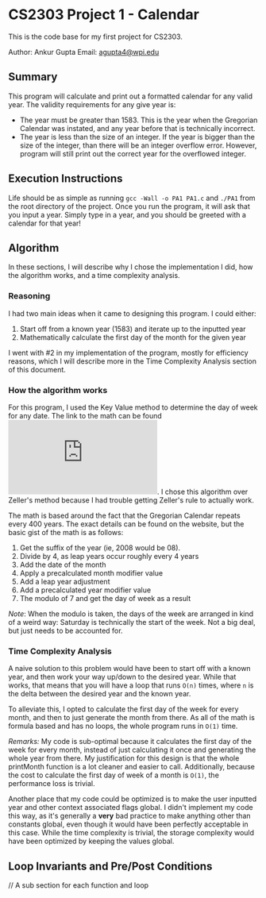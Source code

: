 # CS2303 Project 1 - Calendar

This is the code base for my first project for CS2303. 

Author: Ankur Gupta
Email: agupta4@wpi.edu

## Summary

This program will calculate and print out a formatted calendar for any valid
year. The validity requirements for any give year is:

* The year must be greater than 1583. This is the year when the Gregorian 
  Calendar was instated, and any year before that is technically incorrect.
* The year is less than the size of an integer. If the year is bigger than the
  size of the integer, than there will be an integer overflow error. However,
  program will still print out the correct year for the overflowed integer.

## Execution Instructions

Life should be as simple as running `gcc -Wall -o PA1 PA1.c` and `./PA1` from
the root directory of the project. Once you run the program, it will ask that
you input a year. Simply type in a year, and you should be greeted with a
calendar for that year!

## Algorithm

In these sections, I will describe why I chose the implementation I did, how the
algorithm works, and a time complexity analysis.

### Reasoning

I had two main ideas when it came to designing this program. I could either:

1. Start off from a known year (1583) and iterate up to the inputted year
2. Mathematically calculate the first day of the month for the given year

I went with #2 in my implementation of the program, mostly for efficiency
reasons, which I will describe more in the Time Complexity Analysis section of
this document.

### How the algorithm works

For this program, I used the Key Value method to determine the day of week for
any date. The link to the math can be found 
![here](http://mathforum.org/dr.math/faq/faq.calendar.html). I chose this
algorithm over Zeller's method because I had trouble getting Zeller's rule to
actually work.

The math is based around the fact that the Gregorian Calendar repeats every 400
years. The exact details can be found on the website, but the basic gist of the
math is as follows:

1. Get the suffix of the year (ie, 2008 would be 08).
2. Divide by 4, as leap years occur roughly every 4 years
3. Add the date of the month
4. Apply a precalculated month modifier value
5. Add a leap year adjustment
6. Add a precalculated year modifier value
7. The modulo of 7 and get the day of week as a result

*Note*: When the modulo is taken, the days of the week are arranged in kind of a
weird way: Saturday is technically the start of the week. Not a big deal, but
just needs to be accounted for.

### Time Complexity Analysis

A naive solution to this problem would have been to start off with a known year,
and then work your way up/down to the desired year. While that works, that means
that you will have a loop that runs `O(n)` times, where `n` is the delta between
the desired year and the known year.

To alleviate this, I opted to calculate the first day of the week for every
month, and then to just generate the month from there. As all of the math is
formula based and has no loops, the whole program runs in `O(1)` time.

*Remarks:*
My code is sub-optimal because it calculates the first day of the week for every
month, instead of just calculating it once and generating the whole year from
there. My justification for this design is that the whole printMonth function is
a lot cleaner and easier to call. Additionally, because the cost to calculate
the first day of week of a month is `O(1)`, the performance loss is trivial.

Another place that my code could be optimized is to make the user inputted year
and other context associated flags global. I didn't implement my code this way,
as it's generally a **very** bad practice to make anything other than constants
global, even though it would have been perfectly acceptable in this case. While
the time complexity is trivial, the storage complexity would have been optimized
by keeping the values global.

## Loop Invariants and Pre/Post Conditions
// A sub section for each function and loop
